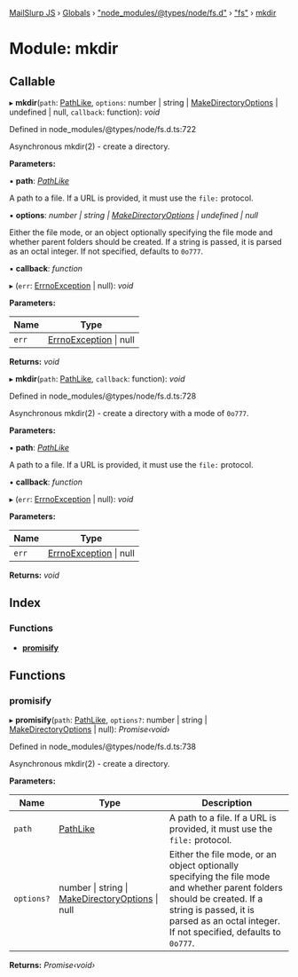 [MailSlurp JS](../README.md) › [Globals](../globals.md) › ["node_modules/@types/node/fs.d"](_node_modules__types_node_fs_d_.md) › ["fs"](_node_modules__types_node_fs_d_._fs_.md) › [mkdir](_node_modules__types_node_fs_d_._fs_.mkdir.md)

# Module: mkdir

## Callable

▸ **mkdir**(`path`: [PathLike](_node_modules__types_node_fs_d_._fs_.md#pathlike), `options`: number | string | [MakeDirectoryOptions](../interfaces/_node_modules__types_node_fs_d_._fs_.makedirectoryoptions.md) | undefined | null, `callback`: function): *void*

Defined in node_modules/@types/node/fs.d.ts:722

Asynchronous mkdir(2) - create a directory.

**Parameters:**

▪ **path**: *[PathLike](_node_modules__types_node_fs_d_._fs_.md#pathlike)*

A path to a file. If a URL is provided, it must use the `file:` protocol.

▪ **options**: *number | string | [MakeDirectoryOptions](../interfaces/_node_modules__types_node_fs_d_._fs_.makedirectoryoptions.md) | undefined | null*

Either the file mode, or an object optionally specifying the file mode and whether parent folders
should be created. If a string is passed, it is parsed as an octal integer. If not specified, defaults to `0o777`.

▪ **callback**: *function*

▸ (`err`: [ErrnoException](../interfaces/_node_modules__types_node_globals_d_.nodejs.errnoexception.md) | null): *void*

**Parameters:**

Name | Type |
------ | ------ |
`err` | [ErrnoException](../interfaces/_node_modules__types_node_globals_d_.nodejs.errnoexception.md) &#124; null |

**Returns:** *void*

▸ **mkdir**(`path`: [PathLike](_node_modules__types_node_fs_d_._fs_.md#pathlike), `callback`: function): *void*

Defined in node_modules/@types/node/fs.d.ts:728

Asynchronous mkdir(2) - create a directory with a mode of `0o777`.

**Parameters:**

▪ **path**: *[PathLike](_node_modules__types_node_fs_d_._fs_.md#pathlike)*

A path to a file. If a URL is provided, it must use the `file:` protocol.

▪ **callback**: *function*

▸ (`err`: [ErrnoException](../interfaces/_node_modules__types_node_globals_d_.nodejs.errnoexception.md) | null): *void*

**Parameters:**

Name | Type |
------ | ------ |
`err` | [ErrnoException](../interfaces/_node_modules__types_node_globals_d_.nodejs.errnoexception.md) &#124; null |

**Returns:** *void*

## Index

### Functions

* [__promisify__](_node_modules__types_node_fs_d_._fs_.mkdir.md#__promisify__)

## Functions

###  __promisify__

▸ **__promisify__**(`path`: [PathLike](_node_modules__types_node_fs_d_._fs_.md#pathlike), `options?`: number | string | [MakeDirectoryOptions](../interfaces/_node_modules__types_node_fs_d_._fs_.makedirectoryoptions.md) | null): *Promise‹void›*

Defined in node_modules/@types/node/fs.d.ts:738

Asynchronous mkdir(2) - create a directory.

**Parameters:**

Name | Type | Description |
------ | ------ | ------ |
`path` | [PathLike](_node_modules__types_node_fs_d_._fs_.md#pathlike) | A path to a file. If a URL is provided, it must use the `file:` protocol. |
`options?` | number &#124; string &#124; [MakeDirectoryOptions](../interfaces/_node_modules__types_node_fs_d_._fs_.makedirectoryoptions.md) &#124; null | Either the file mode, or an object optionally specifying the file mode and whether parent folders should be created. If a string is passed, it is parsed as an octal integer. If not specified, defaults to `0o777`.  |

**Returns:** *Promise‹void›*
